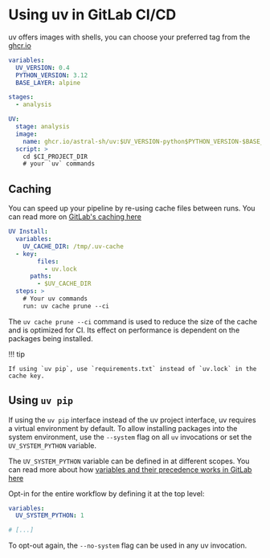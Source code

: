 # Using uv in GitLab CI/CD

uv offers images with shells, you can choose your preferred tag from the
[ghcr.io](https://github.com/astral-sh/uv/pkgs/container/uv)

```yaml title="gitlab-ci.yml
variables:
  UV_VERSION: 0.4
  PYTHON_VERSION: 3.12
  BASE_LAYER: alpine

stages:
  - analysis

UV:
  stage: analysis
  image:
    name: ghcr.io/astral-sh/uv:$UV_VERSION-python$PYTHON_VERSION-$BASE_LAYER
  script: >
    cd $CI_PROJECT_DIR
    # your `uv` commands
```

## Caching

You can speed up your pipeline by re-using cache files between runs. You can read more on
[GitLab's caching here](https://docs.gitlab.com/ee/ci/caching/)

```yaml
UV Install:
  variables:
    UV_CACHE_DIR: /tmp/.uv-cache
  - key:
        files:
          - uv.lock
      paths:
        - $UV_CACHE_DIR
  steps: >
    # Your uv commands
    run: uv cache prune --ci
```

The `uv cache prune --ci` command is used to reduce the size of the cache and is optimized for CI.
Its effect on performance is dependent on the packages being installed.

!!! tip

    If using `uv pip`, use `requirements.txt` instead of `uv.lock` in the cache key.

## Using `uv pip`

If using the `uv pip` interface instead of the uv project interface, uv requires a virtual
environment by default. To allow installing packages into the system environment, use the `--system`
flag on all `uv` invocations or set the `UV_SYSTEM_PYTHON` variable.

The `UV_SYSTEM_PYTHON` variable can be defined in at different scopes. You can read more about
how [variables and their precedence works in GitLab here](https://docs.gitlab.com/ee/ci/variables/)

Opt-in for the entire workflow by defining it at the top level:

```yaml title="gitlab-ci.yml"
variables:
  UV_SYSTEM_PYTHON: 1

# [...]
```

To opt-out again, the `--no-system` flag can be used in any uv invocation.

